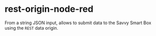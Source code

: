 # rest-origin-node-red
From a string JSON input, allows to submit data to the Savvy Smart Box using the `REST` data origin.
